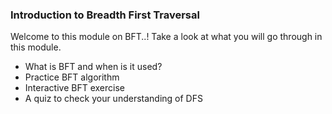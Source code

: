### Introduction to Breadth First Traversal

Welcome to this module on BFT..! Take a look at what you will go through in this module.

   - What is BFT and when is it used?
   - Practice BFT algorithm
   - Interactive BFT exercise
   - A quiz to check your understanding of DFS

